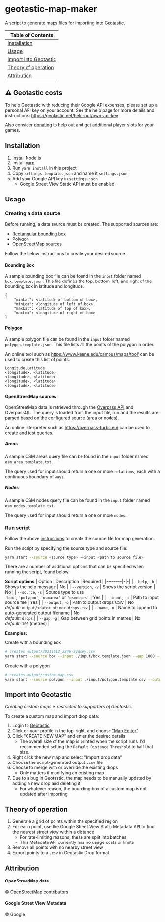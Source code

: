 # geotastic-map-maker

A script to generate maps files for importing into [Geotastic](https://geotastic.net/).

|Table of Contents|
|-|
|[Installation](#installation)|
|[Usage](#usage)|
|[Import into Geotastic](#import-into-geotastic)|
|[Theory of operation](#theory-of-operation)|
|[Attribution](#attribution)|

## ⚠️ Geotastic costs

To help Geotastic with reducing their Google API expenses, please set up a personal API key on your account. See the help page for more details and instructions: https://geotastic.net/help-out/own-api-key

Also consider [donating](https://geotastic.net/help-out/donations) to help out and get additional player slots for your games.

## Installation

1. Install [Node.js](https://nodejs.org)
2. Install [yarn](https://classic.yarnpkg.com/en/docs/install)
3. Run `yarn install` in this project
4. Copy `settings.template.json` and name it `settings.json`
5. Add your Google API key in `settings.json`
   - Google Street View Static API must be enabled

## Usage

### Creating a data source

Before running, a data source must be created. The supported sources are:
- [Rectangular bounding box](#bounding-box)
- [Polygon](#polygon)
- [OpenStreetMap sources](#openstreetmap-sources)

Follow the below instructions to create your desired source.

#### Bounding Box

A sample bounding box file can be found in the `input` folder named `box.template.json`.
This file defines the top, bottom, left, and right of the bounding box in latitude and longitude.

```
{
    "minLat": <latitude of bottom of box>,
    "minLon": <longitude of left of box>,
    "maxLat": <latitude of top of box>,
    "maxLon": <longitude of right of box>
}
```

#### Polygon

A sample polygon file can be found in the `input` folder named `polygon.template.json`.
This file lists all the points of the polygon in order.

An online tool such as https://www.keene.edu/campus/maps/tool/ can be used to create this list of points.

```csv
Longitude,Latitude
<longitude>, <latitude>
<longitude>, <latitude>
<longitude>, <latitude>
<longitude>, <latitude>
```

#### OpenStreetMap sources

OpenStreetMap data is retrieved through the [Overpass API](https://wiki.openstreetmap.org/wiki/Overpass_API) and OverpassQL. The query is loaded from the input file, run and the results are parsed based on the configured source (area or nodes).

An online interpreter such as https://overpass-turbo.eu/ can be used to create and test queries.

##### Areas

A sample OSM areas query file can be found in the `input` folder named `osm_area.template.txt`.

The query used for input should return a one or more `relations`, each with a continuous boundary of `ways`.

##### Nodes

A sample OSM nodes query file can be found in the `input` folder named `osm_nodes.template.txt`.

The query used for input should return a one or more `nodes`.

### Run script

Follow the above [instructions](#creating-a-data-source) to create the source file for map generation.

Run the script by specifying the source type and source file:

```bash
yarn start --source <source type> --input <path to source file>
```

There are a number of additional options that can be specified when running the script, found below.

**Script options**
| Option | Description | Required |
|--------|-|-|
| `--help`, `-h` | Shows the help message | No |
| `--version`, `-v` | Shows the script version | No |
| `--source`, `-s` | Source type to use<br/>`'box'`, `'polygon'`, `'osmarea'` or `'osmnodes'` | Yes |
| `--input`, `-i` | Path to input source file | Yes |
| `--output`, `-o` | Path to output drops CSV | No</br>*default:* `output/<date>_<time>-drops.csv` |
| `--name`, `-n` | Name to append to auto-generated output filename | No</br>*default:* `drops` |
| `--gap`, `-g` | Gap between grid points in metres | No</br>*default:* `100` (metres) |

**Examples:**

Create with a bounding box
```bash
# creates output/20211012_2246-Sydney.csv
yarn start --source box --input ./input/box.template.json --gap 1000 --name Sydney
```

Create with a polygon
```bash
# creates output/custom_map.csv
yarn start --source polygon --input ./input/polygon.template.csv --output ./output/custom_map.csv
```

## Import into Geotastic

*Creating custom maps is restricted to supporters of Geotastic.*

To create a custom map and import drop data:

1. Login to [Geotastic](https://geotastic.net)
2. Click on your profile in the top-right, and choose ["Map Editor"](https://geotastic.net/map-editor/maps)
3. Click "CREATE NEW MAP" and enter the desired details
   - The overall size of the map is printed when the script runs. I'd recommended setting the `Default Distance Threshold` to half that size.
4. Right click the new map and select "Import drop data"
5. Choose the script-generated output `.csv` file
6. Choose to merge with or override the existing drops
   - Only matters if modifying an existing map
7. Due to a bug in Geotastic, the map needs to be manually updated by adding a new drop and deleting it
   - For whatever reason, the bounding box of a custom map is not updated after importing


## Theory of operation

1. Generate a grid of points within the specified region
2. For each point, use the Google Street View Static Metadata API to find the nearest street view within a distance
   - For rate-limiting reasons, these are split into batches
   - This Metadata API currently has no usage costs or limits
3. Remove all points with no nearby street view
4. Export points to a `.csv` in Geotastic Drop format

## Attribution

#### OpenStreetMap data
[© OpenStreetMap contributors](https://www.openstreetmap.org/copyright)

#### Google Street View Metadata
© Google
